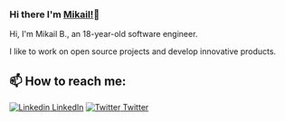 
### Hi there I'm [Mikail!]()👋
Hi, I'm Mikail B., an 18-year-old software engineer.

I like to work on open source projects and develop innovative products.<br>

## 📫 How to reach me: 
[![Linkedin](https://i.stack.imgur.com/gVE0j.png) LinkedIn](https://www.linkedin.com/in/mikailb/)  [![Twitter](https://img.icons8.com/fluency/15/000000/twitter.png) Twitter](https://twitter.com/MikailDev)
<!--
Here are some ideas to get you started:
- 🤔 I’m looking for help with ...
- 💬 Ask me about ...
- 📫 How to reach me: ...
- 😄 Pronouns: ...
- ⚡ Fun fact: ...
-->
